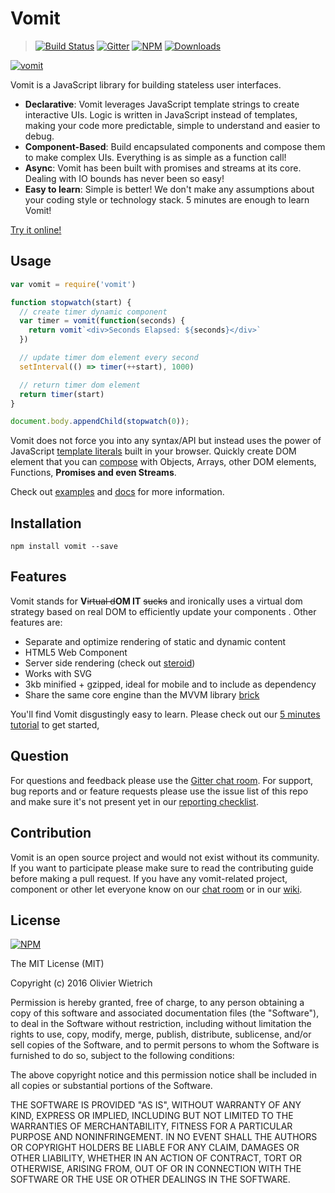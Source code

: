 # Vomit

  > [![Build Status](https://travis-ci.org/bredele/vomit.svg?branch=master)](https://travis-ci.org/bredele/vomit)
  [![Gitter](https://badges.gitter.im/Join%20Chat.svg)](https://gitter.im/vomitjs/Lobby)
  [![NPM](https://img.shields.io/npm/v/vomit.svg)](https://www.npmjs.com/package/vomit)
  [![Downloads](https://img.shields.io/npm/dm/vomit.svg)](http://npm-stat.com/charts.html?package=vomit)

[![vomit](http://static.tumblr.com/67e9d19760f9ab511ea7142b267a0840/etrtigr/zohmqv4pn/tumblr_static_unicornpuke.jpg)](http://requirebin.com/?gist=df0d460eb9506d5e8a17b3f33141b30b)


Vomit is a JavaScript library for building stateless user interfaces.

  * **Declarative**: Vomit leverages JavaScript template strings to create interactive UIs. Logic is written in JavaScript instead of templates, making your code more predictable, simple to understand and easier to debug.
  * **Component-Based**: Build encapsulated components and compose them to make complex UIs. Everything is as simple as a function call!
  * **Async**: Vomit has been built with promises and streams at its core. Dealing with IO bounds has never been so easy!
  * **Easy to learn**: Simple is better! We don't make any assumptions about your coding style or technology stack. 5 minutes are enough to learn Vomit!

[Try it online!](http://requirebin.com/?gist=bbf4a3420785e831bdfa7a2dccc8b7ff)

## Usage

```js
var vomit = require('vomit')

function stopwatch(start) {
  // create timer dynamic component
  var timer = vomit(function(seconds) {
    return vomit`<div>Seconds Elapsed: ${seconds}</div>`
  })

  // update timer dom element every second
  setInterval(() => timer(++start), 1000)

  // return timer dom element
  return timer(start)
}

document.body.appendChild(stopwatch(0));
```

Vomit does not force you into any syntax/API but instead uses the power of JavaScript [template literals](https://developers.google.com/web/updates/2015/01/ES6-Template-Strings) built in your browser. Quickly create DOM element that you can [compose](/doc/placeholders/) with Objects, Arrays, other DOM elements, Functions, **Promises and even Streams**.

Check out [examples](/examples) and [docs](/doc) for more information.

## Installation

```shell
npm install vomit --save
```

## Features

<!--- Check out our [5 minutes getting started](https://github.com/bredele/vomit/blob/master/doc/getting-started.md)! -->

Vomit stands for **V**~~irtual d~~**OM IT** ~~sucks~~ and ironically uses a virtual dom strategy based on real DOM to efficiently update your components . Other features are:
- Separate and optimize rendering of static and dynamic content
- HTML5 Web Component
- Server side rendering (check out [steroid](http://github.com/bredele/steroid))
- Works with SVG
- 3kb minified + gzipped, ideal for mobile and to include as dependency
- Share the same core engine than the MVVM library [brick](http://github.com/bredele/brick)

You'll find Vomit disgustingly easy to learn. Please check out our [5 minutes tutorial](https://github.com/bredele/vomit/blob/master/doc/getting-started.md) to get started,

## Question

For questions and feedback please use the [Gitter chat room](https://gitter.im/vomitjs/Lobby?utm_source=share-link&utm_medium=link&utm_campaign=share-link). For support, bug reports and or feature requests please use the issue list of this repo and make sure it's not present yet in our [reporting checklist]().

## Contribution

Vomit is an open source project and would not exist without its community. If you want to participate please make sure to read the contributing guide before making a pull request. If you have any vomit-related project, component or other let everyone know on our [chat room]() or in our [wiki]().

## License

[![NPM](https://nodei.co/npm/vomit.png)](https://nodei.co/npm/vomit/)

The MIT License (MIT)

Copyright (c) 2016 Olivier Wietrich

Permission is hereby granted, free of charge, to any person obtaining a copy
of this software and associated documentation files (the "Software"), to deal
in the Software without restriction, including without limitation the rights
to use, copy, modify, merge, publish, distribute, sublicense, and/or sell
copies of the Software, and to permit persons to whom the Software is
furnished to do so, subject to the following conditions:

The above copyright notice and this permission notice shall be included in all
copies or substantial portions of the Software.

THE SOFTWARE IS PROVIDED "AS IS", WITHOUT WARRANTY OF ANY KIND, EXPRESS OR
IMPLIED, INCLUDING BUT NOT LIMITED TO THE WARRANTIES OF MERCHANTABILITY,
FITNESS FOR A PARTICULAR PURPOSE AND NONINFRINGEMENT. IN NO EVENT SHALL THE
AUTHORS OR COPYRIGHT HOLDERS BE LIABLE FOR ANY CLAIM, DAMAGES OR OTHER
LIABILITY, WHETHER IN AN ACTION OF CONTRACT, TORT OR OTHERWISE, ARISING FROM,
OUT OF OR IN CONNECTION WITH THE SOFTWARE OR THE USE OR OTHER DEALINGS IN THE
SOFTWARE.
